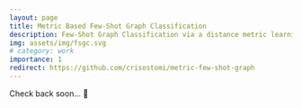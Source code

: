 ```yaml
---
layout: page
title: Metric Based Few-Shot Graph Classification
description: Few-Shot Graph Classification via a distance metric learning approach.
img: assets/img/fsgc.svg
# category: work
importance: 1
redirect: https://github.com/crisostomi/metric-few-shot-graph
---
```


Check back soon... :eyes: